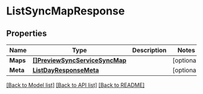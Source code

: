 # ListSyncMapResponse

## Properties

Name | Type | Description | Notes
------------ | ------------- | ------------- | -------------
**Maps** | [**[]PreviewSyncServiceSyncMap**](preview.sync.service.sync_map.md) |  | [optional] 
**Meta** | [**ListDayResponseMeta**](ListDayResponse_meta.md) |  | [optional] 

[[Back to Model list]](../README.md#documentation-for-models) [[Back to API list]](../README.md#documentation-for-api-endpoints) [[Back to README]](../README.md)


